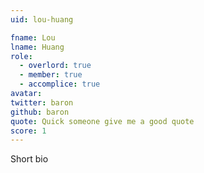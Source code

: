 ```yaml
---
uid: lou-huang

fname: Lou
lname: Huang
role:
  - overlord: true
  - member: true
  - accomplice: true
avatar: 
twitter: baron
github: baron
quote: Quick someone give me a good quote
score: 1
---
```


Short bio
